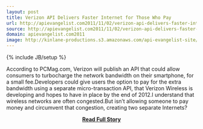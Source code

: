 ```yaml
---
layout: post
title: Verizon API Delivers Faster Internet for Those Who Pay
url: http://apievangelist.com2011/11/02/verizon-api-delivers-faster-internet-for-those-who-pay/
source: http://apievangelist.com2011/11/02/verizon-api-delivers-faster-internet-for-those-who-pay/
domain: apievangelist.com2011
image: http://kinlane-productions.s3.amazonaws.com/api-evangelist-site/blog/verizon-logo.jpg
---
```

{% include JB/setup %}<p>According to PCMag.com, Verizon will publish an API that could allow consumers to turbocharge the network bandwidth on their smartphone, for a small fee.Developers could give users the option to pay for the extra bandwidth using a separate micro-transaction API, that Verizon Wireless is developing and hopes to have in place by the end of 2012.I understand that wireless networks are often congested.But isn’t allowing someone to pay money and circumvent that congestion, creating two separate Internets?</p>
<center><p><a href="http://apievangelist.com2011/11/02/verizon-api-delivers-faster-internet-for-those-who-pay/" style='padding:25px; font-sze:18px; font-weight: bold;'>Read Full Story</a></p></center>
